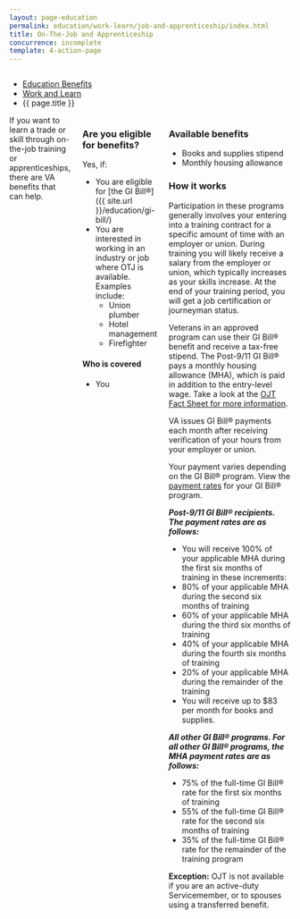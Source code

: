 ```yaml
---
layout: page-education
permalink: education/work-learn/job-and-apprenticeship/index.html
title: On-The-Job and Apprenticeship
concurrence: incomplete
template: 4-action-page
---
```


<div class="splash" markdown="0">
<div class="row" markdown="0">
<div class="small-12 columns" markdown="0">

<ul class="breadcrumbs" role="menubar" aria-label="Primary">
<li class="parent"><a href="{{ site.url }}/education/">Education Benefits</a></li>
<li class="parent"><a href="{{ site.url }}/education/work-learn/">Work and Learn</a></li>
<li class="active">{{ page.title }}</li>
</ul>

</div>
</div>
</div>

<div class="main" role="main" markdown="0">

<div class="section one" markdown="0">
<div class="primary" markdown="0">
<div class="row" markdown="0">
<div class="small-12 columns" markdown="1">
<div markdown="1">
If you want to learn a trade or skill through on-the-job training or apprenticeships, there are VA benefits that can help.
</div>
<div class="call-out" markdown="1">

### Are you eligible for benefits?

Yes, if:

-	You are eligible for [the GI Bill®]({{ site.url }}/education/gi-bill/)
-	You are interested in working in an industry or job where OTJ is available. Examples include:
    -	Union plumber
    -	Hotel management
    -	Firefighter

#### Who is covered

- You

</div>

<div markdown="1">

### Available benefits

-	Books and supplies stipend
-	Monthly housing allowance

### How it works

Participation in these programs generally involves your entering into a training contract for a specific amount of time with an employer or union. During training you will likely receive a salary from the employer or union, which typically increases as your skills increase. At the end of your training period, you will get a job certification or journeyman status.

Veterans in an approved program can use their GI Bill® benefit and receive a tax-free stipend. The Post-9/11 GI Bill® pays a monthly housing allowance (MHA), which is paid in addition to the entry-level wage. Take a look at the [OJT Fact Sheet for more information](http://www.benefits.va.gov/gibill/docs/factsheets/OJT_Factsheet.pdf).

VA issues GI Bill® payments each month after receiving verification of your hours from your employer or union.

Your payment varies depending on the GI Bill® program. View the [payment rates](http://www.benefits.va.gov/gibill/resources/benefits_resources/rate_tables.asp) for your GI Bill® program.

***Post-9/11 GI Bill® recipients. The payment rates are as follows:***

- You will receive 100% of your applicable MHA during the first six months of training in these increments:
- 80% of your applicable MHA during the second six months of training
- 60% of your applicable MHA during the third six months of training
- 40% of your applicable MHA during the fourth six months of training
- 20% of your applicable MHA during the remainder of the training
- You will receive up to $83 per month for books and supplies.

***All other GI Bill® programs. For all other GI Bill® programs, the MHA payment rates are as follows:***

- 75% of the full-time GI Bill® rate for the first six months of training
- 55% of the full-time GI Bill® rate for the second six months of training
- 35% of the full-time GI Bill® rate for the remainder of the training program


**Exception:** OJT is not available if you are an active-duty Servicemember, or to spouses using a transferred benefit.
</div>


</div>
</div>
</div>

</div>
